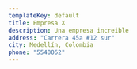 ```yaml
---
templateKey: default
title: Empresa X
description: Una empresa increible
address: "Carrera 45a #12 sur"
city: Medellín, Colombia
phone: "5540062"
---
```

